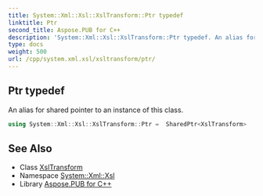 ```yaml
---
title: System::Xml::Xsl::XslTransform::Ptr typedef
linktitle: Ptr
second_title: Aspose.PUB for C++
description: 'System::Xml::Xsl::XslTransform::Ptr typedef. An alias for shared pointer to an instance of this class in C++.'
type: docs
weight: 500
url: /cpp/system.xml.xsl/xsltransform/ptr/
---
```

## Ptr typedef


An alias for shared pointer to an instance of this class.

```cpp
using System::Xml::Xsl::XslTransform::Ptr =  SharedPtr<XslTransform>
```

## See Also

* Class [XslTransform](../)
* Namespace [System::Xml::Xsl](../../)
* Library [Aspose.PUB for C++](../../../)
